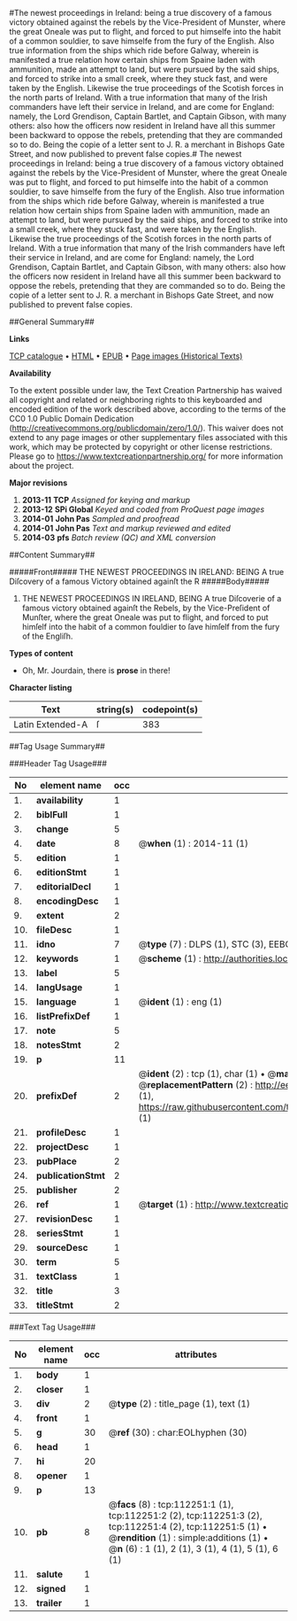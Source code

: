 #The newest proceedings in Ireland: being a true discovery of a famous victory obtained against the rebels by the Vice-President of Munster, where the great Oneale was put to flight, and forced to put himselfe into the habit of a common souldier, to save himselfe from the fury of the English. Also true information from the ships which ride before Galway, wherein is manifested a true relation how certain ships from Spaine laden with ammunition, made an attempt to land, but were pursued by the said ships, and forced to strike into a small creek, where they stuck fast, and were taken by the English. Likewise the true proceedings of the Scotish forces in the north parts of Ireland. With a true information that many of the Irish commanders have left their service in Ireland, and are come for England: namely, the Lord Grendison, Captain Bartlet, and Captain Gibson, with many others: also how the officers now resident in Ireland have all this summer been backward to oppose the rebels, pretending that they are commanded so to do. Being the copie of a letter sent to J. R. a merchant in Bishops Gate Street, and now published to prevent false copies.#
The newest proceedings in Ireland: being a true discovery of a famous victory obtained against the rebels by the Vice-President of Munster, where the great Oneale was put to flight, and forced to put himselfe into the habit of a common souldier, to save himselfe from the fury of the English. Also true information from the ships which ride before Galway, wherein is manifested a true relation how certain ships from Spaine laden with ammunition, made an attempt to land, but were pursued by the said ships, and forced to strike into a small creek, where they stuck fast, and were taken by the English. Likewise the true proceedings of the Scotish forces in the north parts of Ireland. With a true information that many of the Irish commanders have left their service in Ireland, and are come for England: namely, the Lord Grendison, Captain Bartlet, and Captain Gibson, with many others: also how the officers now resident in Ireland have all this summer been backward to oppose the rebels, pretending that they are commanded so to do. Being the copie of a letter sent to J. R. a merchant in Bishops Gate Street, and now published to prevent false copies.

##General Summary##

**Links**

[TCP catalogue](http://www.ota.ox.ac.uk/tcp/)  • 
[HTML](http://tei.it.ox.ac.uk/tcp/Texts-HTML/free/A97/A97071.html)  • 
[EPUB](http://tei.it.ox.ac.uk/tcp/Texts-EPUB/free/A97/A97071.epub) • 
[Page images (Historical Texts)](https://historicaltexts.jisc.ac.uk/eebo-99860142e)

**Availability**

To the extent possible under law, the Text Creation Partnership has waived all copyright and related or neighboring rights to this keyboarded and encoded edition of the work described above, according to the terms of the CC0 1.0 Public Domain Dedication (http://creativecommons.org/publicdomain/zero/1.0/). This waiver does not extend to any page images or other supplementary files associated with this work, which may be protected by copyright or other license restrictions. Please go to https://www.textcreationpartnership.org/ for more information about the project.

**Major revisions**

1. __2013-11__ __TCP__ *Assigned for keying and markup*
1. __2013-12__ __SPi Global__ *Keyed and coded from ProQuest page images*
1. __2014-01__ __John Pas__ *Sampled and proofread*
1. __2014-01__ __John Pas__ *Text and markup reviewed and edited*
1. __2014-03__ __pfs__ *Batch review (QC) and XML conversion*

##Content Summary##

#####Front#####
THE NEWEST PROCEEDINGS IN IRELAND: BEING A true Diſcovery of a famous Victory obtained againſt the R
#####Body#####

1. THE NEWEST PROCEEDINGS IN IRELAND, BEING A true Diſcoverie of a famous victory obtained againſt the Rebels, by the Vice-Preſident of Munſter, where the great Oneale was put to flight, and forced to put himſelf into the habit of a common fouldier to ſave himſelf from the fury of the Engliſh.

**Types of content**

  * Oh, Mr. Jourdain, there is **prose** in there!

**Character listing**


|Text|string(s)|codepoint(s)|
|---|---|---|
|Latin Extended-A|ſ|383|

##Tag Usage Summary##

###Header Tag Usage###

|No|element name|occ|attributes|
|---|---|---|---|
|1.|__availability__|1||
|2.|__biblFull__|1||
|3.|__change__|5||
|4.|__date__|8| @__when__ (1) : 2014-11 (1)|
|5.|__edition__|1||
|6.|__editionStmt__|1||
|7.|__editorialDecl__|1||
|8.|__encodingDesc__|1||
|9.|__extent__|2||
|10.|__fileDesc__|1||
|11.|__idno__|7| @__type__ (7) : DLPS (1), STC (3), EEBO-CITATION (1), PROQUEST (1), VID (1)|
|12.|__keywords__|1| @__scheme__ (1) : http://authorities.loc.gov/ (1)|
|13.|__label__|5||
|14.|__langUsage__|1||
|15.|__language__|1| @__ident__ (1) : eng (1)|
|16.|__listPrefixDef__|1||
|17.|__note__|5||
|18.|__notesStmt__|2||
|19.|__p__|11||
|20.|__prefixDef__|2| @__ident__ (2) : tcp (1), char (1)  •  @__matchPattern__ (2) : ([0-9\-]+):([0-9IVX]+) (1), (.+) (1)  •  @__replacementPattern__ (2) : http://eebo.chadwyck.com/downloadtiff?vid=$1&page=$2 (1), https://raw.githubusercontent.com/textcreationpartnership/Texts/master/tcpchars.xml#$1 (1)|
|21.|__profileDesc__|1||
|22.|__projectDesc__|1||
|23.|__pubPlace__|2||
|24.|__publicationStmt__|2||
|25.|__publisher__|2||
|26.|__ref__|1| @__target__ (1) : http://www.textcreationpartnership.org/docs/. (1)|
|27.|__revisionDesc__|1||
|28.|__seriesStmt__|1||
|29.|__sourceDesc__|1||
|30.|__term__|5||
|31.|__textClass__|1||
|32.|__title__|3||
|33.|__titleStmt__|2||


###Text Tag Usage###

|No|element name|occ|attributes|
|---|---|---|---|
|1.|__body__|1||
|2.|__closer__|1||
|3.|__div__|2| @__type__ (2) : title_page (1), text (1)|
|4.|__front__|1||
|5.|__g__|30| @__ref__ (30) : char:EOLhyphen (30)|
|6.|__head__|1||
|7.|__hi__|20||
|8.|__opener__|1||
|9.|__p__|13||
|10.|__pb__|8| @__facs__ (8) : tcp:112251:1 (1), tcp:112251:2 (2), tcp:112251:3 (2), tcp:112251:4 (2), tcp:112251:5 (1)  •  @__rendition__ (1) : simple:additions (1)  •  @__n__ (6) : 1 (1), 2 (1), 3 (1), 4 (1), 5 (1), 6 (1)|
|11.|__salute__|1||
|12.|__signed__|1||
|13.|__trailer__|1||
